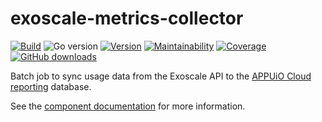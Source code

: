# exoscale-metrics-collector

[![Build](https://img.shields.io/github/workflow/status/vshn/exoscale-metrics-collector/Test)][build]
![Go version](https://img.shields.io/github/go-mod/go-version/vshn/exoscale-metrics-collector)
[![Version](https://img.shields.io/github/v/release/vshn/exoscale-metrics-collector)][releases]
[![Maintainability](https://img.shields.io/codeclimate/maintainability/vshn/exoscale-metrics-collector)][codeclimate]
[![Coverage](https://img.shields.io/codeclimate/coverage/vshn/exoscale-metrics-collector)][codeclimate]
[![GitHub downloads](https://img.shields.io/github/downloads/vshn/exoscale-metrics-collector/total)][releases]

[build]: https://github.com/vshn/exoscale-metrics-collector/actions?query=workflow%3ATest
[releases]: https://github.com/vshn/exoscale-metrics-collector/releases
[codeclimate]: https://codeclimate.com/github/vshn/exoscale-metrics-collector

Batch job to sync usage data from the Exoscale API to the [APPUiO Cloud reporting](https://github.com/appuio/appuio-cloud-reporting/) database.

See the [component documentation](https://hub.syn.tools/exoscale-metrics-collector/index.html) for more information.
